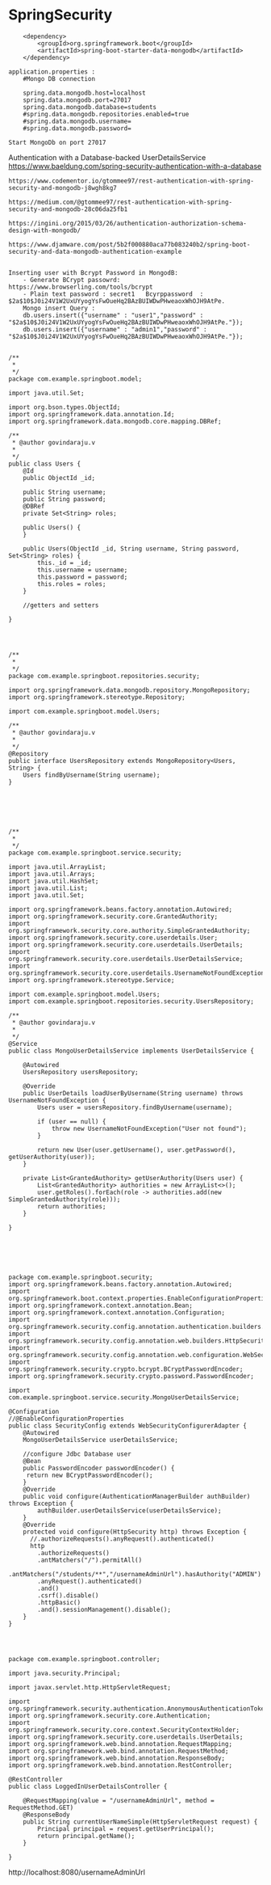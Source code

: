 # SpringSecurity


		<dependency>
			<groupId>org.springframework.boot</groupId>
			<artifactId>spring-boot-starter-data-mongodb</artifactId>
		</dependency>

	application.properties :
		#Mongo DB connection

		spring.data.mongodb.host=localhost
		spring.data.mongodb.port=27017
		spring.data.mongodb.database=students
		#spring.data.mongodb.repositories.enabled=true
		#spring.data.mongodb.username=
		#spring.data.mongodb.password=

	Start MongoDb on port 27017


Authentication with a Database-backed UserDetailsService
	https://www.baeldung.com/spring-security-authentication-with-a-database
	
	https://www.codementor.io/gtommee97/rest-authentication-with-spring-security-and-mongodb-j8wgh8kg7
	
	https://medium.com/@gtommee97/rest-authentication-with-spring-security-and-mongodb-28c06da25fb1
	
	https://ingini.org/2015/03/26/authentication-authorization-schema-design-with-mongodb/
	
	https://www.djamware.com/post/5b2f000880aca77b083240b2/spring-boot-security-and-data-mongodb-authentication-example
	

	Inserting user with Bcrypt Password in MongodB:
		- Generate BCrypt passowrd: https://www.browserling.com/tools/bcrypt
		- Plain text password : secret1   Bcyrppassword  : $2a$10$J0i24V1W2UxUYyogYsFwOueHq2BAzBUIWDwPHweaoxWhOJH9AtPe.
		Mongo insert Query : 
		db.users.insert({"username" : "user1","password" : "$2a$10$J0i24V1W2UxUYyogYsFwOueHq2BAzBUIWDwPHweaoxWhOJH9AtPe."});
		db.users.insert({"username" : "admin1","password" : "$2a$10$J0i24V1W2UxUYyogYsFwOueHq2BAzBUIWDwPHweaoxWhOJH9AtPe."});


	/**
	 * 
	 */
	package com.example.springboot.model;

	import java.util.Set;

	import org.bson.types.ObjectId;
	import org.springframework.data.annotation.Id;
	import org.springframework.data.mongodb.core.mapping.DBRef;

	/**
	 * @author govindaraju.v
	 *
	 */
	public class Users {
		@Id
		public ObjectId _id;

		public String username;
		public String password;
		@DBRef
		private Set<String> roles;

		public Users() {
		}

		public Users(ObjectId _id, String username, String password, Set<String> roles) {
			this._id = _id;
			this.username = username;
			this.password = password;
			this.roles = roles;
		}

		//getters and setters

	}



 
	/**
	 * 
	 */
	package com.example.springboot.repositories.security;

	import org.springframework.data.mongodb.repository.MongoRepository;
	import org.springframework.stereotype.Repository;

	import com.example.springboot.model.Users;

	/**
	 * @author govindaraju.v
	 *
	 */
	@Repository
	public interface UsersRepository extends MongoRepository<Users, String> {
		Users findByUsername(String username);
	}






	/**
	 * 
	 */
	package com.example.springboot.service.security;

	import java.util.ArrayList;
	import java.util.Arrays;
	import java.util.HashSet;
	import java.util.List;
	import java.util.Set;

	import org.springframework.beans.factory.annotation.Autowired;
	import org.springframework.security.core.GrantedAuthority;
	import org.springframework.security.core.authority.SimpleGrantedAuthority;
	import org.springframework.security.core.userdetails.User;
	import org.springframework.security.core.userdetails.UserDetails;
	import org.springframework.security.core.userdetails.UserDetailsService;
	import org.springframework.security.core.userdetails.UsernameNotFoundException;
	import org.springframework.stereotype.Service;

	import com.example.springboot.model.Users;
	import com.example.springboot.repositories.security.UsersRepository;

	/**
	 * @author govindaraju.v
	 *
	 */
	@Service
	public class MongoUserDetailsService implements UserDetailsService {

		@Autowired
		UsersRepository usersRepository;

		@Override
		public UserDetails loadUserByUsername(String username) throws UsernameNotFoundException {
			Users user = usersRepository.findByUsername(username);

			if (user == null) {
				throw new UsernameNotFoundException("User not found");
			}

			return new User(user.getUsername(), user.getPassword(), getUserAuthority(user));
		}

		private List<GrantedAuthority> getUserAuthority(Users user) {
			List<GrantedAuthority> authorities = new ArrayList<>();
			user.getRoles().forEach(role -> authorities.add(new SimpleGrantedAuthority(role)));
			return authorities;
		}

	}






	package com.example.springboot.security;
	import org.springframework.beans.factory.annotation.Autowired;
	import org.springframework.boot.context.properties.EnableConfigurationProperties;
	import org.springframework.context.annotation.Bean;
	import org.springframework.context.annotation.Configuration;
	import org.springframework.security.config.annotation.authentication.builders.AuthenticationManagerBuilder;
	import org.springframework.security.config.annotation.web.builders.HttpSecurity;
	import org.springframework.security.config.annotation.web.configuration.WebSecurityConfigurerAdapter;
	import org.springframework.security.crypto.bcrypt.BCryptPasswordEncoder;
	import org.springframework.security.crypto.password.PasswordEncoder;

	import com.example.springboot.service.security.MongoUserDetailsService;

	@Configuration
	//@EnableConfigurationProperties
	public class SecurityConfig extends WebSecurityConfigurerAdapter {
		@Autowired
		MongoUserDetailsService userDetailsService;

		//configure Jdbc Database user 
		@Bean
		public PasswordEncoder passwordEncoder() {
		 return new BCryptPasswordEncoder();
		}
		@Override
		public void configure(AuthenticationManagerBuilder authBuilder) throws Exception {
			authBuilder.userDetailsService(userDetailsService);
		}
		@Override
		protected void configure(HttpSecurity http) throws Exception {
		  //.authorizeRequests().anyRequest().authenticated()
		  http
		    .authorizeRequests()
		    .antMatchers("/").permitAll()
		    .antMatchers("/students/**","/usernameAdminUrl").hasAuthority("ADMIN")
		    .anyRequest().authenticated()
		    .and()
		    .csrf().disable()
		    .httpBasic()
		    .and().sessionManagement().disable();
		}	
	}




	package com.example.springboot.controller;

	import java.security.Principal;

	import javax.servlet.http.HttpServletRequest;

	import org.springframework.security.authentication.AnonymousAuthenticationToken;
	import org.springframework.security.core.Authentication;
	import org.springframework.security.core.context.SecurityContextHolder;
	import org.springframework.security.core.userdetails.UserDetails;
	import org.springframework.web.bind.annotation.RequestMapping;
	import org.springframework.web.bind.annotation.RequestMethod;
	import org.springframework.web.bind.annotation.ResponseBody;
	import org.springframework.web.bind.annotation.RestController;

	@RestController
	public class LoggedInUserDetailsController {

		@RequestMapping(value = "/usernameAdminUrl", method = RequestMethod.GET)
		@ResponseBody
		public String currentUserNameSimple(HttpServletRequest request) {
			Principal principal = request.getUserPrincipal();
			return principal.getName();
		}

	}


http://localhost:8080/usernameAdminUrl


